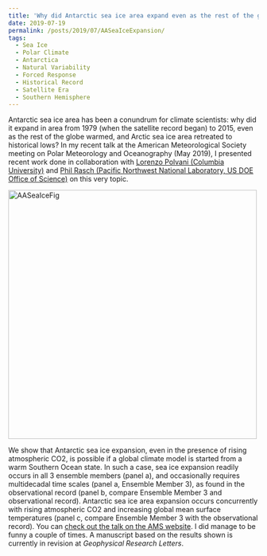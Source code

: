 ```yaml
---
title: 'Why did Antarctic sea ice area expand even as the rest of the globe warmed?'
date: 2019-07-19
permalink: /posts/2019/07/AASeaIceExpansion/
tags:
  - Sea Ice
  - Polar Climate
  - Antarctica
  - Natural Variability
  - Forced Response
  - Historical Record
  - Satellite Era
  - Southern Hemisphere
---
```


Antarctic sea ice area has been a conundrum for climate scientists: why did it expand in area from 1979 (when the satellite record began) to 2015, even as the rest of the globe warmed, and Arctic sea ice area retreated to historical lows?  In my recent talk at the American Meteorological Society meeting on Polar Meteorology and Oceanography (May 2019), I presented recent work done in collaboration with [Lorenzo Polvani (Columbia University)](http://www.columbia.edu/~lmp/) and [Phil Rasch (Pacific Northwest National Laboratory, US DOE Office of Science)]() on this very topic.

<img src="https://hansialice.github.io/images/AASeaIce_Fig3_redo2_052019.png" alt="AASeaIceFig" width=500 />

We show that Antarctic sea ice expansion, even in the presence of rising atmospheric CO2, is possible if a global climate model is started from a warm Southern Ocean state.  In such a case, sea ice expansion readily occurs in all 3 ensemble members (panel a), and occasionally requires multidecadal time scales (panel a, Ensemble Member 3), as found in the observational record (panel b, compare Ensemble Member 3 and observational record).  Antarctic sea ice area expansion occurs concurrently with rising atmospheric CO2 and increasing global mean surface temperatures (panel c, compare Ensemble Member 3 with the observational record).  You can [check out the talk on the AMS website](https://ams.confex.com/ams/15Polar/videogateway.cgi/id/54958?recordingid=54958).  I did manage to be funny a couple of times.  A manuscript based on the results shown is currently in revision at <i>Geophysical Research Letters</i>.  
